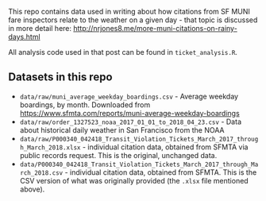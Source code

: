 This repo contains data used in writing about how citations from SF MUNI fare inspectors relate to the weather on a given day - that topic is discussed in more detail here: http://nrjones8.me/more-muni-citations-on-rainy-days.html

All analysis code used in that post can be found in `ticket_analysis.R`.

## Datasets in this repo
* `data/raw/muni_average_weekday_boardings.csv` - Average weekday boardings, by month. Downloaded from https://www.sfmta.com/reports/muni-average-weekday-boardings
* `data/raw/order_1327523_noaa_2017_01_01_to_2018_04_23.csv` - Data about historical daily weather in San Francisco from the NOAA
* `data/raw/P000340_042418_Transit_Violation_Tickets_March_2017_through_March_2018.xlsx` - individual citation data, obtained from SFMTA via public records request. This is the original, unchanged data.
* `data/P000340_042418_Transit_Violation_Tickets_March_2017_through_March_2018.csv` - individual citation data, obtained from SFMTA. This is the CSV version of what was originally provided (the `.xlsx` file mentioned above).